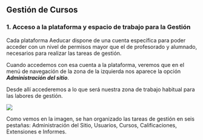 ## Gestión de Cursos

### 1\. Acceso a la plataforma y espacio de trabajo para la Gestión

Cada plataforma Aeducar dispone de una cuenta específica para poder acceder con un nivel de permisos mayor que el de profesorado y alumnado, necesarios para realizar las tareas de gestión.

Cuando accedemos con esa cuenta a la plataforma, veremos que en el menú de navegación de la zona de la izquierda nos aparece la opción **_Administración del sitio_**.

Desde allí accederemos a lo que será nuestra zona de trabajo habitual para las labores de gestión.

![](https://lh3.googleusercontent.com/rnaP6UObp333CqanzpVaDD4LxI3PxAsY1SfhQPqZlGPZOom-UHS6PtGBLgINIgTWNio1CVu0ztN_tX5OGXWiTf6g6N4KZqu1JNIR69yunVWLNBVRMYjsZUmarVHh_tcS8gGjvTpe)

Como vemos en la imagen, se han organizado las tareas de gestión en seis pestañas: Administración del Sitio, Usuarios, Cursos, Calificaciones, Extensiones e Informes.
